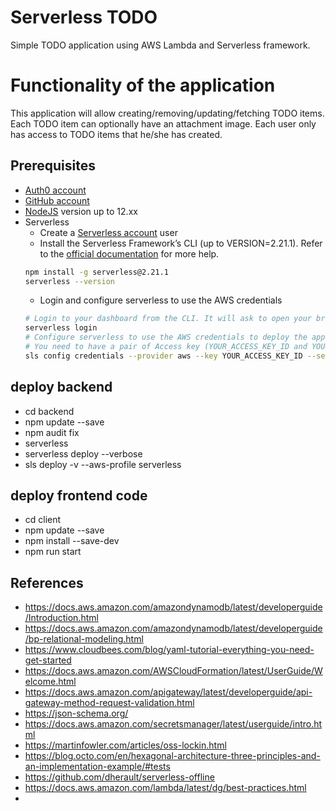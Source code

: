 # Serverless TODO

Simple TODO application using AWS Lambda and Serverless framework.

# Functionality of the application

This application will allow creating/removing/updating/fetching TODO items. Each TODO item can optionally have an attachment image. Each user only has access to TODO items that he/she has created.

## Prerequisites

* <a href="https://manage.auth0.com/" target="_blank">Auth0 account</a>
* <a href="https://github.com" target="_blank">GitHub account</a>
* <a href="https://nodejs.org/en/download/package-manager/" target="_blank">NodeJS</a> version up to 12.xx 
* Serverless 
   * Create a <a href="https://dashboard.serverless.com/" target="_blank">Serverless account</a> user
   * Install the Serverless Framework’s CLI  (up to VERSION=2.21.1). Refer to the <a href="https://www.serverless.com/framework/docs/getting-started/" target="_blank">official documentation</a> for more help.
   ```bash
   npm install -g serverless@2.21.1
   serverless --version
   ```
   * Login and configure serverless to use the AWS credentials 
   ```bash
   # Login to your dashboard from the CLI. It will ask to open your browser and finish the process.
   serverless login
   # Configure serverless to use the AWS credentials to deploy the application
   # You need to have a pair of Access key (YOUR_ACCESS_KEY_ID and YOUR_SECRET_KEY) of an IAM user with Admin access permissions
   sls config credentials --provider aws --key YOUR_ACCESS_KEY_ID --secret YOUR_SECRET_KEY --profile serverless
   ```

## deploy backend

* cd backend 
* npm update --save
* npm audit fix
* serverless
* serverless deploy --verbose
* sls deploy -v --aws-profile serverless

## deploy frontend code

  * cd client
  * npm update --save
  * npm install --save-dev
  * npm run start

## References

* https://docs.aws.amazon.com/amazondynamodb/latest/developerguide/Introduction.html
* https://docs.aws.amazon.com/amazondynamodb/latest/developerguide/bp-relational-modeling.html
* https://www.cloudbees.com/blog/yaml-tutorial-everything-you-need-get-started
* https://docs.aws.amazon.com/AWSCloudFormation/latest/UserGuide/Welcome.html
* https://docs.aws.amazon.com/apigateway/latest/developerguide/api-gateway-method-request-validation.html
* https://json-schema.org/
* https://docs.aws.amazon.com/secretsmanager/latest/userguide/intro.html
* https://martinfowler.com/articles/oss-lockin.html
* https://blog.octo.com/en/hexagonal-architecture-three-principles-and-an-implementation-example/#tests
* https://github.com/dherault/serverless-offline
* https://docs.aws.amazon.com/lambda/latest/dg/best-practices.html
* 
